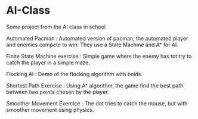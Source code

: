 # AI-Class

Some project from the AI class in school

Automated Pacman : Automated version of pacman, the automated player and enemies compete to win. They use a State Machine and A* for AI.

Finite State Machine exercise : Simple game where the enemy has tot try to catch the player in a simple maze.

Flocking AI : Demo of the flocking algorithm with boids.

Shortest Path Exercise : Using A* algorithm, the game find the best path between two points chosen by the player.

Smoother Movement Exercice : The dot tries to catch the mouse, but with smoother movement using physics.
